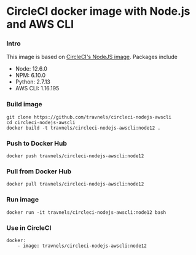 # CircleCI docker image with Node.js and AWS CLI

### Intro
This image is based on [CircleCI's NodeJS image](https://hub.docker.com/r/circleci/node/). Packages include
- Node: 12.6.0
- NPM: 6.10.0
- Python: 2.7.13
- AWS CLI: 1.16.195

### Build image
```
git clone https://github.com/travnels/circleci-nodejs-awscli
cd circleci-nodejs-awscli
docker build -t travnels/circleci-nodejs-awscli:node12 .
```

### Push to Docker Hub
```
docker push travnels/circleci-nodejs-awscli:node12
```

### Pull from Docker Hub
```
docker pull travnels/circleci-nodejs-awscli:node12
```

### Run image
```
docker run -it travnels/circleci-nodejs-awscli:node12 bash
```

### Use in CircleCI
```
docker:
    - image: travnels/circleci-nodejs-awscli:node12
```